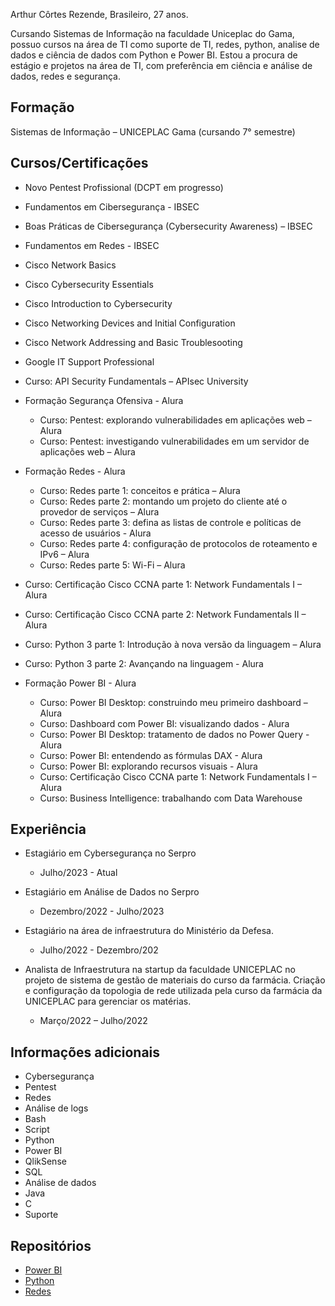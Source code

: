 Arthur Côrtes Rezende, Brasileiro, 27 anos.

Cursando Sistemas de Informação na faculdade Uniceplac do Gama, possuo cursos na área de TI como suporte de TI, redes, python, analise de dados e ciência de dados com Python e Power BI.
Estou a procura de estágio e projetos na área de TI, com preferência em ciência e análise de dados, redes e segurança.

## **Formação**
Sistemas de Informação – UNICEPLAC Gama (cursando 7° semestre)

## **Cursos/Certificações**
- Novo Pentest Profissional (DCPT em progresso)
- Fundamentos em Cibersegurança - IBSEC
- Boas Práticas de Cibersegurança (Cybersecurity Awareness) – IBSEC
- Fundamentos em Redes - IBSEC
- Cisco Network Basics
- Cisco Cybersecurity Essentials
- Cisco Introduction to Cybersecurity
- Cisco Networking Devices and Initial Configuration
- Cisco Network Addressing and Basic Troublesooting
- Google IT Support Professional
- Curso: API Security Fundamentals – APIsec University
- Formação Segurança Ofensiva - Alura
  - Curso: Pentest: explorando vulnerabilidades em aplicações web – Alura
  - Curso: Pentest: investigando vulnerabilidades em um servidor de aplicações web – Alura
- Formação Redes - Alura
  - Curso: Redes parte 1: conceitos e prática – Alura
  - Curso: Redes parte 2: montando um projeto do cliente até o provedor de serviços – Alura
  - Curso: Redes parte 3: defina as listas de controle e políticas de acesso de usuários - Alura
  - Curso: Redes parte 4: configuração de protocolos de roteamento e IPv6 – Alura
  - Curso: Redes parte 5: Wi-Fi – Alura
- Curso: Certificação Cisco CCNA parte 1: Network Fundamentals I – Alura
- Curso: Certificação Cisco CCNA parte 2: Network Fundamentals II – Alura
- Curso: Python 3 parte 1: Introdução à nova versão da linguagem – Alura
- Curso: Python 3 parte 2: Avançando na linguagem - Alura
 
- Formação Power BI - Alura
  - Curso: Power BI Desktop: construindo meu primeiro dashboard – Alura
  - Curso: Dashboard com Power BI: visualizando dados - Alura
  - Curso: Power BI Desktop: tratamento de dados no Power Query - Alura
  - Curso: Power BI: entendendo as fórmulas DAX - Alura
  - Curso: Power BI: explorando recursos visuais - Alura
  - Curso: Certificação Cisco CCNA parte 1: Network Fundamentals I – Alura
  - Curso: Business Intelligence: trabalhando com Data Warehouse




## **Experiência**
- Estagiário em Cybersegurança no Serpro
  - Julho/2023 - Atual   

- Estagiário em Análise de Dados no Serpro
  - Dezembro/2022 - Julho/2023   

- Estagiário na área de infraestrutura do Ministério da Defesa.
  - Julho/2022 - Dezembro/202

- Analista de Infraestrutura na startup da faculdade UNICEPLAC no projeto de sistema de gestão de materiais do curso da farmácia. Criação e configuração da topologia de rede utilizada pela curso da farmácia da UNICEPLAC para gerenciar os matérias.
  - Março/2022 – Julho/2022




## **Informações adicionais**
- Cybersegurança
- Pentest
- Redes
- Análise de logs
- Bash
- Script
- Python
- Power BI
- QlikSense
- SQL
- Análise de dados
- Java
- C
- Suporte

## **Repositórios**
- [Power BI](https://github.com/arthurcortesr/PowerBI)
- [Python](https://github.com/arthurcortesr/Python)
- [Redes](https://github.com/arthurcortesr/Redes)
